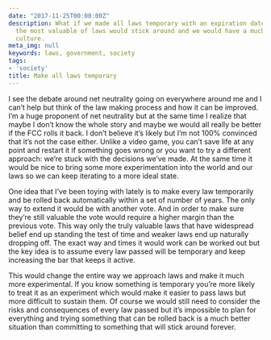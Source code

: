 ```yaml
---
date: "2017-11-25T00:00:00Z"
description: What if we made all laws temporary with an expiration date? Then only
  the most valuable of laws would stick around and we would have a much more experimentation-friendly
  culture.
meta_img: null
keywords: laws, government, society
tags:
- 'society'
title: Make all laws temporary
---
```


I see the debate around net neutrality going on everywhere around me and I can’t help but think of the law making process and how it can be improved. I’m a huge proponent of net neutrality but at the same time I realize that maybe I don’t know the whole story and maybe we would all really be better if the FCC rolls it back. I don’t believe it’s likely but I’m not 100% convinced that it’s not the case either. Unlike a video game, you can’t save life at any point and restart it if something goes wrong or you want to try a different approach: we’re stuck with the decisions we’ve made. At the same time it would be nice to bring some more experimentation into the world and our laws so we can keep iterating to a more ideal state.

One idea that I’ve been toying with lately is to make every law temporarily and be rolled back automatically within a set of number of years. The only way to extend it would be with another vote. And in order to make sure they’re still valuable the vote would require a higher margin than the previous vote. This way only the truly valuable laws that have widespread belief end up standing the test of time and weaker laws end up naturally dropping off. The exact way and times it would work can be worked out but the key idea is to assume every law passed will be temporary and keep increasing the bar that keeps it active.

This would change the entire way we approach laws and make it much more experimental. If you know something is temporary you’re more likely to treat it as an experiment which would make it easier to pass laws but more difficult to sustain them. Of course we would still need to consider the risks and consequences of every law passed but it’s impossible to plan for everything and trying something that can be rolled back is a much better situation than committing to something that will stick around forever.
